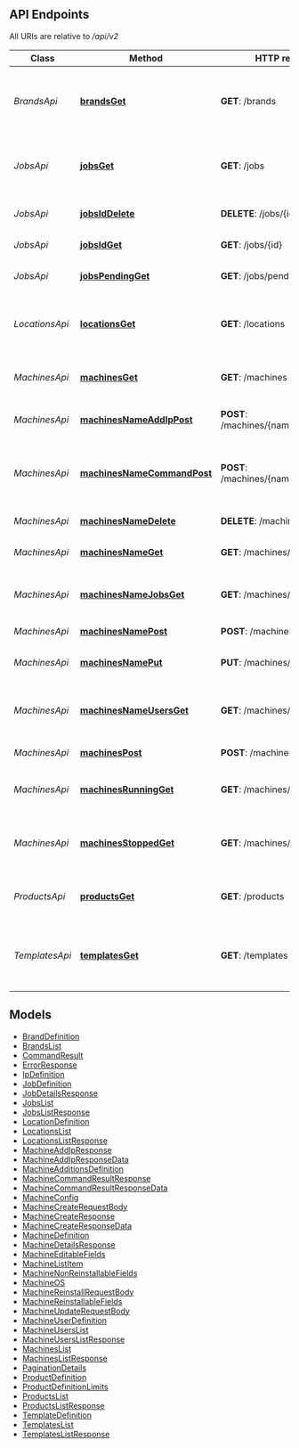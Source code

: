 ## API Endpoints

All URIs are relative to */api/v2*

Class | Method | HTTP request | Description
------------ | ------------- | ------------- | -------------
*BrandsApi* | [**brandsGet**](/Api/BrandsApi.md#brandsget) | **GET**: /brands | Returns list of all available preinstalled software set.
*JobsApi* | [**jobsGet**](/Api/JobsApi.md#jobsget) | **GET**: /jobs | List of all planned and completed commands.
*JobsApi* | [**jobsIdDelete**](/Api/JobsApi.md#jobsiddelete) | **DELETE**: /jobs/{id} | Cancel specified Job.
*JobsApi* | [**jobsIdGet**](/Api/JobsApi.md#jobsidget) | **GET**: /jobs/{id} | View single Job details.
*JobsApi* | [**jobsPendingGet**](/Api/JobsApi.md#jobspendingget) | **GET**: /jobs/pending | List of all planned commands.
*LocationsApi* | [**locationsGet**](/Api/LocationsApi.md#locationsget) | **GET**: /locations | Returns list of locations available for new machines.
*MachinesApi* | [**machinesGet**](/Api/MachinesApi.md#machinesget) | **GET**: /machines | Returns machines list in short form.
*MachinesApi* | [**machinesNameAddIpPost**](/Api/MachinesApi.md#machinesnameaddippost) | **POST**: /machines/{name}/add_ip | Send unary machine command
*MachinesApi* | [**machinesNameCommandPost**](/Api/MachinesApi.md#machinesnamecommandpost) | **POST**: /machines/{name}/{command} | Send single command which does not needs additional options.
*MachinesApi* | [**machinesNameDelete**](/Api/MachinesApi.md#machinesnamedelete) | **DELETE**: /machines/{name} | Terminate machine
*MachinesApi* | [**machinesNameGet**](/Api/MachinesApi.md#machinesnameget) | **GET**: /machines/{name} | Returns machine details
*MachinesApi* | [**machinesNameJobsGet**](/Api/MachinesApi.md#machinesnamejobsget) | **GET**: /machines/{name}/jobs | Returns list of jobs assigned to machine.
*MachinesApi* | [**machinesNamePost**](/Api/MachinesApi.md#machinesnamepost) | **POST**: /machines/{name} | Reinstall machine
*MachinesApi* | [**machinesNamePut**](/Api/MachinesApi.md#machinesnameput) | **PUT**: /machines/{name} | Update machine details
*MachinesApi* | [**machinesNameUsersGet**](/Api/MachinesApi.md#machinesnameusersget) | **GET**: /machines/{name}/users | Returns list of additional system users.
*MachinesApi* | [**machinesPost**](/Api/MachinesApi.md#machinespost) | **POST**: /machines | Create new machine.
*MachinesApi* | [**machinesRunningGet**](/Api/MachinesApi.md#machinesrunningget) | **GET**: /machines/running | Returns list of currently running machines.
*MachinesApi* | [**machinesStoppedGet**](/Api/MachinesApi.md#machinesstoppedget) | **GET**: /machines/stopped | Returns list of currently stopped or suspended machines.
*ProductsApi* | [**productsGet**](/Api/ProductsApi.md#productsget) | **GET**: /products | Returns list of all available products.
*TemplatesApi* | [**templatesGet**](/Api/TemplatesApi.md#templatesget) | **GET**: /templates | Returns list of all templates available for new machines.

## Models

 - [BrandDefinition](Model/BrandDefinition.md)
 - [BrandsList](Model/BrandsList.md)
 - [CommandResult](Model/CommandResult.md)
 - [ErrorResponse](Model/ErrorResponse.md)
 - [IpDefinition](Model/IpDefinition.md)
 - [JobDefinition](Model/JobDefinition.md)
 - [JobDetailsResponse](Model/JobDetailsResponse.md)
 - [JobsList](Model/JobsList.md)
 - [JobsListResponse](Model/JobsListResponse.md)
 - [LocationDefinition](Model/LocationDefinition.md)
 - [LocationsList](Model/LocationsList.md)
 - [LocationsListResponse](Model/LocationsListResponse.md)
 - [MachineAddIpResponse](Model/MachineAddIpResponse.md)
 - [MachineAddIpResponseData](Model/MachineAddIpResponseData.md)
 - [MachineAdditionsDefinition](Model/MachineAdditionsDefinition.md)
 - [MachineCommandResultResponse](Model/MachineCommandResultResponse.md)
 - [MachineCommandResultResponseData](Model/MachineCommandResultResponseData.md)
 - [MachineConfig](Model/MachineConfig.md)
 - [MachineCreateRequestBody](Model/MachineCreateRequestBody.md)
 - [MachineCreateResponse](Model/MachineCreateResponse.md)
 - [MachineCreateResponseData](Model/MachineCreateResponseData.md)
 - [MachineDefinition](Model/MachineDefinition.md)
 - [MachineDetailsResponse](Model/MachineDetailsResponse.md)
 - [MachineEditableFields](Model/MachineEditableFields.md)
 - [MachineListItem](Model/MachineListItem.md)
 - [MachineNonReinstallableFields](Model/MachineNonReinstallableFields.md)
 - [MachineOS](Model/MachineOS.md)
 - [MachineReinstallRequestBody](Model/MachineReinstallRequestBody.md)
 - [MachineReinstallableFields](Model/MachineReinstallableFields.md)
 - [MachineUpdateRequestBody](Model/MachineUpdateRequestBody.md)
 - [MachineUserDefinition](Model/MachineUserDefinition.md)
 - [MachineUsersList](Model/MachineUsersList.md)
 - [MachineUsersListResponse](Model/MachineUsersListResponse.md)
 - [MachinesList](Model/MachinesList.md)
 - [MachinesListResponse](Model/MachinesListResponse.md)
 - [PaginationDetails](Model/PaginationDetails.md)
 - [ProductDefinition](Model/ProductDefinition.md)
 - [ProductDefinitionLimits](Model/ProductDefinitionLimits.md)
 - [ProductsList](Model/ProductsList.md)
 - [ProductsListResponse](Model/ProductsListResponse.md)
 - [TemplateDefinition](Model/TemplateDefinition.md)
 - [TemplatesList](Model/TemplatesList.md)
 - [TemplatesListResponse](Model/TemplatesListResponse.md)
